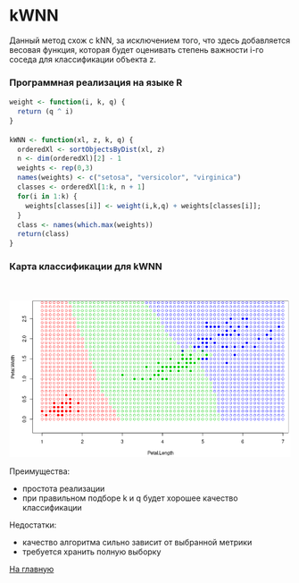 # kWNN

Данный метод схож с kNN, за исключением того, что здесь добавляется весовая функция, которая будет оценивать степень важности i-го соседа для классификации объекта z.

### Программная реализация на языке R

```R
weight <- function(i, k, q) {
  return (q ^ i)
}

kWNN <- function(xl, z, k, q) {
  orderedXl <- sortObjectsByDist(xl, z)
  n <- dim(orderedXl)[2] - 1
  weights <- rep(0,3)
  names(weights) <- c("setosa", "versicolor", "virginica")
  classes <- orderedXl[1:k, n + 1]
  for(i in 1:k) {
    weights[classes[i]] <- weight(i,k,q) + weights[classes[i]];
  }
  class <- names(which.max(weights))
  return(class)
}
```

### Карта классификации для kWNN
<br/>
<br/>

<img src="kWNN_kk.png" width="600">

Преимущества:
<ul>
  <li>простота реализации</li>
  <li>при правильном подборе k и q будет хорошее качество классификации</li>
</ul>

Недостатки:
<ul>
  <li>качество алгоритма сильно зависит от выбранной метрики</li>
  <li>требуется хранить полную выборку</li>
</ul>

<a href="https://github.com/davilexx/ml1">На главную</a>
